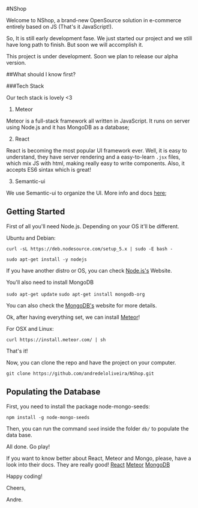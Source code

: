 #NShop

Welcome to NShop, a brand-new OpenSource solution in e-commerce entirely based on JS (That's it JavaScript!).

So, It is still early development fase. We just started our project and we still have long path to finish. But soon we will accomplish it.

This project is under development. Soon we plan to release our alpha version.

##What should I know first?

###Tech Stack

Our tech stack is lovely <3

1. Meteor

Meteor is a full-stack framework all written in JavaScript. It runs on server using Node.js and it has MongoDB as a database;

2. React

React is becoming the most popular UI framework ever. Well, it is easy to understand, they have server rendering and a easy-to-learn
`.jsx` files, which mix JS with html, making really easy to write components. Also, it accepts ES6 sintax which is great!

3. Semantic-ui  

We use Semantic-ui to organize the UI. More info and docs [here](http://Semantic-ui.com);

## Getting Started

First of all you'll need Node.js. Depending on your OS it'll be different.

Ubuntu and Debian:

`curl -sL https://deb.nodesource.com/setup_5.x | sudo -E bash -`

`sudo apt-get install -y nodejs`

If you have another distro or OS, you can check [Node.js's](https://nodejs.org) Website.

You'll also need to install MongoDB

`sudo apt-get update`
`sudo apt-get install mongodb-org`

You can also check the [MongoDB's](https://mongodb.org) website for more details.

Ok, after having everything set, we can install [Meteor](http://meteorjs.com)!

For OSX and Linux:

`curl https://install.meteor.com/ | sh`

That's it!

Now, you can clone the repo and have the project on your computer.

`git clone https://github.com/andredeloliveira/NShop.git`


## Populating the Database

First, you need to install the package node-mongo-seeds:

`npm install -g node-mongo-seeds`

Then, you can run the command `seed` inside the folder `db/` to populate the data base.

All done. Go play!


If you want to know better about React, Meteor and Mongo, please, have a look into
their docs. They are really good!
[React](https://facebook.github.io/react/docs/)
[Meteor](https://meteor.com)
[MongoDB](https://mongodb.org)

Happy coding!

Cheers,

Andre.
